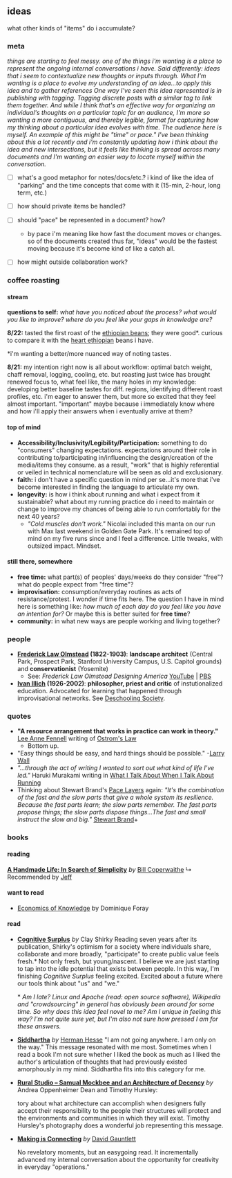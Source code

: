 ## ideas

what other kinds of "items" do i accumulate?


###  meta

*things are starting to feel messy. one of the things i'm wanting is a place to represent the ongoing internal conversations i have. Said differently: ideas that i seem to contextualize new thoughts or inputs through. What I'm wanting is a place to evolve my understanding of an idea...to apply this idea and to gather references  One way I've seen this idea represented is in publishing with tagging. Tagging discrete posts with a similar tag to link them together. And while I think that's an effective way for organizing an individual's thoughts on a particular topic for an audience, I'm more so wanting a more contiguous, and thereby legible, format for capturing how my thinking about a particular idea evolves with time. The audience here is myself. An example of this might be "time" or pace." I've been thinking about this a lot recently and i'm constantly updating how i think about the idea and new intersections, but it feels like thinking is spread across many documents and I'm wanting an easier way to locate myself within the conversation.*


+ [ ]  what's a good metaphor for notes/docs/etc.? i kind of like the idea of "parking" and the time concepts that come with it (15-min, 2-hour, long term, etc.)
+ [ ]  how should private items be handled?
+ [ ]  should "pace" be represented in a document? how?
	+ by pace i'm meaning like how fast the document moves or changes. so of the documents created thus far, "ideas" would be the fastest moving because it's become kind of like a catch all.
+ [ ] how might outside collaboration work?



###  coffee roasting
#### stream
**questions to self:** *what have you noticed about the process? what would you like to improve? where do you feel like your gaps in knowledge are?*

**8/22:**  tasted the first roast of the [ethiopian beans](https://www.sweetmarias.com/ethiopia-wet-process-hambela-hassan.html); they were good*. curious to compare it with the [heart ethiopian](https://www.heartroasters.com/collections/beans/products/ethiopia-gedeb) beans i have.

\*i'm wanting a better/more nuanced way of noting tastes.

**8/21:** my intention right now is all about workflow: optimal batch weight, chaff removal, logging, cooling, etc. but roasting just twice has brought renewed focus to, what feel like, the many holes in my knowledge: developing better baseline tastes for diff. regions, identifying different roast profiles, etc. i'm eager to answer them, but more so excited that they feel almost important. "important" maybe because i immediately know where and how i'll apply their answers when i eventually arrive at them?

#### top of mind
+ **Accessibility/Inclusivity/Legibility/Participation:** something to do "consumers" changing expectations. expectations around their  role in contributing to/participating in/influencing the design/creation of the media/items they consume. as a result,  "work" that is highly referential or veiled in technical nomenclature will be seen as old and exclusionary.
+ **faith:** i don't have a specific question in mind per se...it's more that i've become interested in finding the language to articulate my own.
+ **longevity:**  is how i think about running and what i expect from it sustainable? what about my running practice do i need to maintain or change to improve my chances of being able to run comfortably for the next 40 years?
	+ *"Cold muscles don't work."* Nicolai included this manta on our run with Max last weekend in Golden Gate Park. It's remained top of mind on my five runs since and I feel a difference. Little tweaks, with outsized impact. Mindset.

#### still there, somewhere
+  **free time:**  what part(s) of peoples' days/weeks do they consider "free"? what do people expect from "free time"?
+  **improvisation:** consumption/everyday routines as acts of resistance/protest. I wonder if time fits here. The question I have in mind here is something like: *how much of each day do you feel like you have an intention for?* Or maybe this is better suited for **free time**?
+  **community:** in what new ways are people working and living together?



### people
+  **[Frederick Law Olmstead](https://en.wikipedia.org/wiki/Frederick_Law_Olmsted) (1822-1903)**: **landscape architect** (Central Park, Prospect Park, Stanford University Campus, U.S. Capitol grounds) and **conservationist** (Yosemite)
	+ See: *Frederick Law Olmstead Designing America* [YouTube](https://www.youtube.com/watch?v=_pbwem7z4lY) | [PBS](https://www.pbs.org/video/frederick-law-olmsted-designing-america-frederick-law-olmsted-designing-america/)
+  **[Ivan Illich](https://en.wikipedia.org/wiki/Ivan_Illich) (1926-2002)**: **philosopher, priest and critic** of instutionalized education. Advocated for learning that happened through improvisational networks. See [Deschooling Society](https://en.wikipedia.org/wiki/Deschooling_Society).


###  quotes
+ **"A resource arrangement that works in practice can work in theory."** [Lee Anne Fennell](https://www.thecommonsjournal.org/articles/10.18352/ijc.252/) writing of [Ostrom's Law](https://en.wikipedia.org/wiki/Elinor_Ostrom#Ostrom's_law)
	+ Bottom up.
+ "Easy things should be easy, and hard things should be possible." -[Larry Wall](https://en.wikiquote.org/wiki/Larry_Wall#Other)
+ *"...through the act of writing I wanted to sort out what kind of life I've led."* Haruki Murakami writing in [What I Talk About When I Talk About Running](https://en.wikipedia.org/wiki/What_I_Talk_About_When_I_Talk_About_Running)
+ Thinking about Stewart Brand's [Pace Layers](http://blog.longnow.org/02015/01/27/stewart-brand-pace-layers-thinking-at-the-interval/) again:
*"It's the combination of the fast and the slow parts that give a whole system its resilience. Because the fast parts learn; the slow parts remember. The fast parts propose things; the slow parts dispose things...The fast and small instruct the slow and big."* [Stewart Brand](https://youtu.be/VugDxZW0VHA?t=6m18s)+

###  books
#### reading
**[A Handmade Life: In Search of Simplicity](https://www.goodreads.com/work/quotes/742734-a-handmade-life-in-search-of-simplicity)** *by* [Bill Coperwaithe](https://en.wikipedia.org/wiki/William_Coperthwaite)
   ↳ Recommended by [Jeff](http://github.com/jnoh)


#### want to read
+ [Economics of Knowledge](https://mitpress.mit.edu/books/economics-knowledge) by Dominique Foray

#### read
+ **[Cognitive Surplus](https://en.wikipedia.org/wiki/Cognitive_Surplus)** *by* Clay Shirky
   Reading seven years after its publication, Shirky's optimism for a society where individuals share, collaborate and more broadly, "participate" to create public value feels fresh.* Not only fresh, but young/nascent. I believe we are just starting to tap into the idle potential that exists between people.  In this way, I'm finishing *Cognitive Surplus* feeling excited. Excited about a future where our tools think about "us" and "we."

	 \* *Am I late? Linux and Apache (read: open source software), Wikipedia and "crowdsourcing" in general has obviously been around for some time. So why does this idea feel novel to me? Am I unique in feeling this way? I'm not quite sure yet, but I'm also not sure how pressed I am for these answers.*
+ **[Siddhartha](https://en.wikipedia.org/wiki/Siddhartha_(novel))** *by* [Herman Hesse](https://en.wikipedia.org/wiki/Hermann_Hesse)
   "I am not going anywhere. I am only on the way." This message resonated with me most. Sometimes when I read a book I'm not sure whether I liked the book as much as I liked the author's articulation of thoughts that had previously existed amorphously in my mind. Siddhartha fits into this category for me.

+ **[Rural Studio – Samual Mockbee and an Architecture of Decency](https://books.google.com/books/about/Rural_Studio.html?id=Cjy8Mt4hn_QC&source=kp_book_description)** *by* Andrea Oppenheimer Dean and Timothy Hursley:

	 tory about what architecture can accomplish when designers fully accept their responsibility to the people their structures will protect and the environments and communities in which they will exist. Timothy Hursley's photography does a wonderful job representing this message.

+  **[Making is Connecting](https://books.google.com/books/about/Making_is_Connecting.html?id=4-X-twEACAAJ&source=kp_book_description)** *by* [David Gauntlett](https://en.wikipedia.org/wiki/David_Gauntlett)

	 No revelatory moments, but an easygoing read. It incrementally advanced my internal conversation about the opportunity for creativity in everyday "operations."
